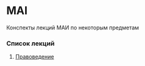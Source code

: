 # MAI
Конспекты лекций МАИ по некоторым предметам

### Список лекций
1. [Правоведение](pavovedenie/index.md)
